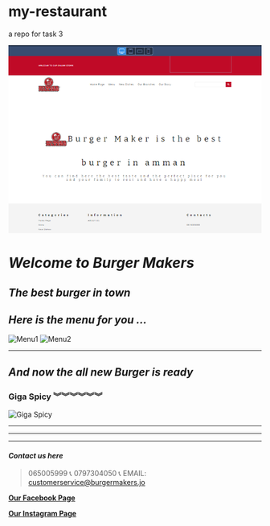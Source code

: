 # my-restaurant
a repo for task 3

![Website](./images/task3.png)

# **_Welcome to Burger Makers_**
## _The best burger in town_ 
## **_Here is the menu for you ..._**
![Menu1](https://scontent.famm3-2.fna.fbcdn.net/v/t39.30808-6/289343610_5001628319936021_2211358751948838380_n.jpg?_nc_cat=106&ccb=1-7&_nc_sid=c4c01c&_nc_eui2=AeEeH2pdJfx0nxG7kt_OH3eIbkoTofiJa_huShOh-Ilr-LjPgJecU36T3xlmI7B8A9US_3C5cIfh_NSO9_i4jKD5&_nc_ohc=iVvnZAWqqegAX-5imIK&_nc_zt=23&_nc_ht=scontent.famm3-2.fna&oh=00_AT_hI72BSVXkoSpQpYkNbh1C0PJiq5QwY1v3KunYRt6f7A&oe=62E5A0D3)
![Menu2](https://scontent.famm3-1.fna.fbcdn.net/v/t39.30808-6/289310308_5001627719936081_5168518962343020829_n.jpg?_nc_cat=108&ccb=1-7&_nc_sid=c4c01c&_nc_eui2=AeGYSLPkUMzBDFUlIz4eR4GTSSUXI9aaN-NJJRcj1po344iCsh3ejFpYRlFcWs0IoWJj3Cr4zU5m40HbBBHrQwHp&_nc_ohc=hutLbwlUvNEAX98tYhk&_nc_zt=23&_nc_ht=scontent.famm3-1.fna&oh=00_AT_N9_c2LRlJoir4_BoDA80or_nJH7YtLHi_uBkOwpHzKw&oe=62E40A13)

----------------------------
 ## **_And now the all new Burger is ready_** 
 ### Giga Spicy  ︾︾︾︾︾︾
 ![Giga Spicy](https://scontent.famm3-2.fna.fbcdn.net/v/t39.30808-6/289599370_5006636022768584_576097296554218488_n.jpg?_nc_cat=100&ccb=1-7&_nc_sid=a26aad&_nc_eui2=AeGjERXWez1KU7MyZMz6IGApRa1jFL78oJZFrWMUvvyglqEDvzyjLdColdPB3FgHxmsSz-wcbQfxCxuAiQ-vf5RH&_nc_ohc=mvzFcBgAOsoAX-s-icj&tn=4QnFD0VNQUF2nic2&_nc_zt=23&_nc_ht=scontent.famm3-2.fna&oh=00_AT8fUXMyR_CdiBLBROYlcw0Iptj4MFNAsOZcffLhElYAaA&oe=62E4A257)

---------------------------------------
---------------------------------------
------------------------------------


#### _Contact us here_
> 065005999 📞
0797304050  📞
EMAIL: customerservice@burgermakers.jo

[**Our Facebook Page**](https://web.facebook.com/burgermakers.jo)

[**Our Instagram Page**](https://www.instagram.com/burgermakersjo)

